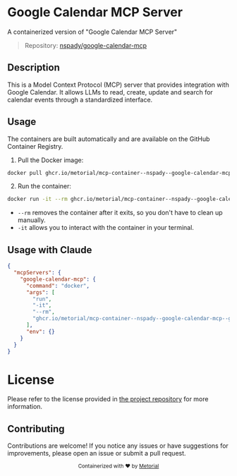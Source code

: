 
# Google Calendar MCP Server

A containerized version of "Google Calendar MCP Server"

> Repository: [nspady/google-calendar-mcp](https://github.com/nspady/google-calendar-mcp)

## Description

This is a Model Context Protocol (MCP) server that provides integration with Google Calendar. It allows LLMs to read, create, update and search for calendar events through a standardized interface.


## Usage

The containers are built automatically and are available on the GitHub Container Registry.

1. Pull the Docker image:

```bash
docker pull ghcr.io/metorial/mcp-container--nspady--google-calendar-mcp--google-calendar-mcp
```

2. Run the container:

```bash
docker run -it --rm ghcr.io/metorial/mcp-container--nspady--google-calendar-mcp--google-calendar-mcp 
```

- `--rm` removes the container after it exits, so you don't have to clean up manually.
- `-it` allows you to interact with the container in your terminal.



## Usage with Claude

```json
{
  "mcpServers": {
    "google-calendar-mcp": {
      "command": "docker",
      "args": [
        "run",
        "-it",
        "--rm",
        "ghcr.io/metorial/mcp-container--nspady--google-calendar-mcp--google-calendar-mcp"
      ],
      "env": {}
    }
  }
}
```

# License

Please refer to the license provided in [the project repository](https://github.com/nspady/google-calendar-mcp) for more information.

## Contributing

Contributions are welcome! If you notice any issues or have suggestions for improvements, please open an issue or submit a pull request.

<div align="center">
  <sub>Containerized with ❤️ by <a href="https://metorial.com">Metorial</a></sub>
</div>
  